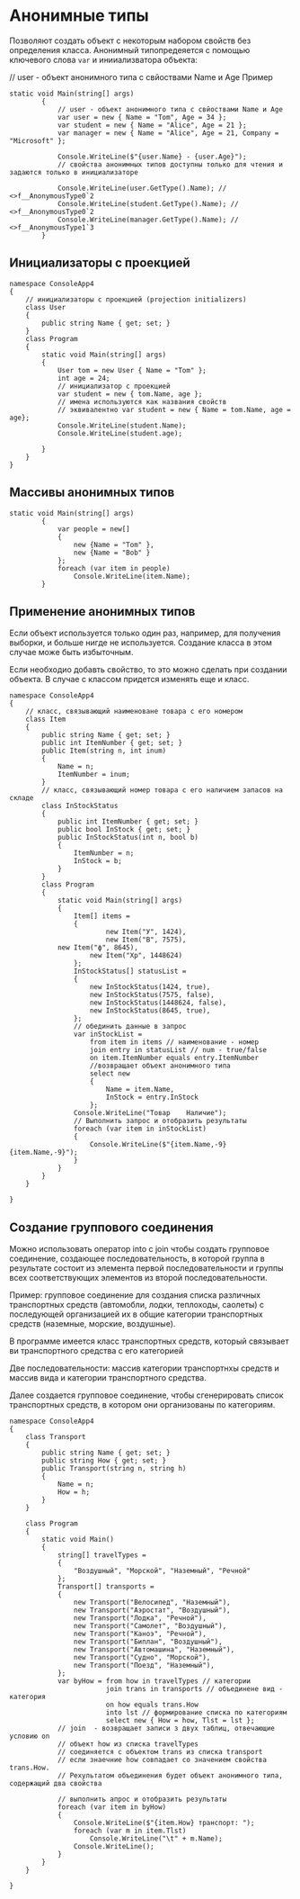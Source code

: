 # Анонимные типы

Позволяют создать объект с некоторым набором свойств без определения класса.
Анонимный типопредеяется с помощью ключевого слова `var` и инииализватора объекта:

// user - объект анонимного типа с свйоствами Name и Age
Пример
```
static void Main(string[] args)
        {
            // user - объект анонимного типа с свйоствами Name и Age
            var user = new { Name = "Tom", Age = 34 };
            var student = new { Name = "Alice", Age = 21 };
            var manager = new { Name = "Alice", Age = 21, Company = "Microsoft" };

            Console.WriteLine($"{user.Name} - {user.Age}");
            // свойства анонимных типов доступны только для чтения и задаются только в инициализаторе

            Console.WriteLine(user.GetType().Name); // <>f__AnonymousType0`2
            Console.WriteLine(student.GetType().Name); // <>f__AnonymousType0`2
            Console.WriteLine(manager.GetType().Name); // <>f__AnonymousType1`3
        }
```

## Инициализаторы с проекцией
```
namespace ConsoleApp4
{
    // инициализаторы с проекцией (projection initializers)
    class User
    {
        public string Name { get; set; }
    }
    class Program
    {
        static void Main(string[] args)
        {
            User tom = new User { Name = "Tom" };
            int age = 24;
            // инициализатор с проекцией
            var student = new { tom.Name, age };
            // имена используются как названия свойств
            // эквивалентно var student = new { Name = tom.Name, age = age};
            Console.WriteLine(student.Name);
            Console.WriteLine(student.age);

        }
    }
}

```

## Массивы анонимных типов

```
static void Main(string[] args)
        {
            var people = new[]
            {
                new {Name = "Tom" },
                new {Name = "Bob" }
            };
            foreach (var item in people)
                Console.WriteLine(item.Name);
        }
```

## Применение анонимных типов

Если объект используется только один раз, например, для получения выборки, и больше нигде не используется. Создание класса в этом случае може быть избыточным.

Если необходио добавть свойство, то это можно сделать при создании объекта. В случае с классом придется изменять еще и класс.

```
namespace ConsoleApp4
{
    // класс, связывающий наименоване товара с его номером
    class Item
    {
        public string Name { get; set; }
        public int ItemNumber { get; set; }
        public Item(string n, int inum)
        {
            Name = n;
            ItemNumber = inum;
        }
        // класс, связывающий номер товара с его наличием запасов на складе
        class InStockStatus
        {
            public int ItemNumber { get; set; }
            public bool InStock { get; set; }
            public InStockStatus(int n, bool b)
            {
                ItemNumber = n;
                InStock = b;
            }
        }
        class Program
        {
            static void Main(string[] args)
            {
                Item[] items =
                {
                        new Item("У", 1424),
                        new Item("В", 7575),
            new Item("ф", 8645),
                    new Item("Хр", 1448624)
                };
                InStockStatus[] statusList =
                {
                    new InStockStatus(1424, true),
                    new InStockStatus(7575, false),
                    new InStockStatus(1448624, false),
                    new InStockStatus(8645, true),
                };
                // обединить данные в запрос
                var inStockList =
                    from item in items // наименование - номер
                    join entry in statusList // num - true/false
                    on item.ItemNumber equals entry.ItemNumber
                    //возвращает объект анонимного типа
                    select new
                    {
                        Name = item.Name,
                        InStock = entry.InStock
                    };
                Console.WriteLine("Товар    Наличие");
                // Выполнить запрос и отобразить результаты
                foreach (var item in inStockList)
                {
                    Console.WriteLine($"{item.Name,-9} {item.Name,-9}");
                }
            }
        }
    }
    
}
```

## Создание группового соединения

Можно использовать оператор into c join чтобы создать групповое соединение, создающее последовательность, в которой группа в результате состоит из элемента первой последовательности и группы всех соответствующих элементов из второй последовательности.

Пример: групповое соединение для создания списка различных транспортных средств (автомобли, лодки, теплоходы, саолеты) с последующей организацией их в общие категории транспортных средств (наземные, морские, воздушные).

В программе имеется класс транспортных средств, который связывает ви транспортного средства с его категорией

Две последовательности: массив категории транспортнхы средств и массив вида и категории транспортного средства.

Далее создается групповое соединение, чтобы сгенерировать список транспортных средств, в котором они организованы по категориям.

```
namespace ConsoleApp4
{
    class Transport
    { 
        public string Name { get; set; }
        public string How { get; set; }
        public Transport(string n, string h)
        {
            Name = n;
            How = h;
        }
    }

    class Program
    {
        static void Main()
        {
            string[] travelTypes =
            {
                "Воздушный", "Морской", "Наземный", "Речной"
            };
            Transport[] transports =
            {
                new Transport("Велосипед", "Наземный"),
                new Transport("Аэростат", "Воздушный"),
                new Transport("Лодка", "Речной"),
                new Transport("Самолет", "Воздушный"),
                new Transport("Каноэ", "Речной"),
                new Transport("Биплан", "Воздушный"),
                new Transport("Автомашина", "Наземный"),
                new Transport("Судно", "Морской"),
                new Transport("Поезд", "Наземный"),
            };
            var byHow = from how in travelTypes // категории
                        join trans in transports // объединене вид - категория
                        on how equals trans.How
                        into lst // формирование списка по категориям
                        select new { How = how, Tlst = lst };
            // join  - возвращает записи з двух таблиц, отвечающие условию on
            // объект how из списка travelTypes
            // соединяется с объектом trans из списка transport
            // если знаечние how совпадает со значением свойства trans.How.
            // Рехультатом объединения будет объект анонимного типа, содержащий два свойства

            // выполнить апрос и отобразить результаты
            foreach (var item in byHow)
            {
                Console.WriteLine($"{item.How} транспорт: ");
                foreach (var m in item.Tlst)
                    Console.WriteLine("\t" + m.Name);
                Console.WriteLine();
            }
        }
    }
    
}
```
